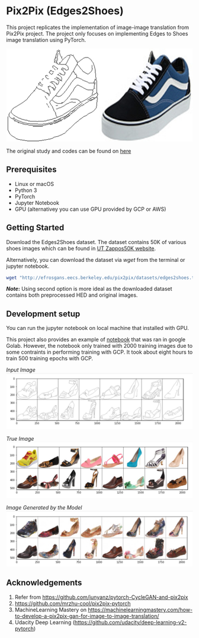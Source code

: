 # Pix2Pix (Edges2Shoes)

This project replicates the implementation of image-image translation from Pix2Pix project. The project only
focuses on implementing Edges to Shoes image translation using PyTorch.

![Edge to Shoes](/img/shoes.jpg)

The original study and codes can be found on <a href="https://github.com/junyanz/pytorch-CycleGAN-and-pix2pix">here</a>

## Prerequisites

- Linux or macOS
- Python 3
- PyTorch
- Jupyter Notebook
- GPU (alternativey you can use GPU provided by GCP or AWS)

## Getting Started

Download the Edges2Shoes dataset. The dataset contains 50K of various shoes images which can be found in [UT Zappos50K website](http://vision.cs.utexas.edu/projects/finegrained/utzap50k/).

Alternatively, you can download the dataset via _wget_ from the terminal or jupyter notebook.

```sh
wget "http://efrosgans.eecs.berkeley.edu/pix2pix/datasets/edges2shoes.tar.gz" -P "DESTINATION_PATH"
```

**_Note_:** Using second option is more ideal as the downloaded dataset contains both preprocessed HED and original images.

## Development setup

You can run the jupyter notebook on local machine that installed with GPU.

This project also provides an example of [notebook](008_Colab_Custom_Dataset_2000Training.ipynb) that was ran in google Golab. However, the notebook only trained with 2000 training images due to some contraints in performing training with GCP. It took about eight hours to train 500 training epochs with GCP.

_Input Image_
![Input Images](img/x.png)

_True Image_
![Input Images](img/y.png)

_Image Generated by the Model_
![Input Images](img/fake.png)

## Acknowledgements

1. Refer from https://github.com/junyanz/pytorch-CycleGAN-and-pix2pix
2. https://github.com/mrzhu-cool/pix2pix-pytorch
3. MachineLearning Mastery on https://machinelearningmastery.com/how-to-develop-a-pix2pix-gan-for-image-to-image-translation/
4. Udacity Deep Learning (https://github.com/udacity/deep-learning-v2-pytorch)
